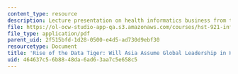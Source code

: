 ```yaml
---
content_type: resource
description: Lecture presentation on health informatics business from the global perspective.
file: https://ol-ocw-studio-app-qa.s3.amazonaws.com/courses/hst-921-information-technology-in-the-health-care-system-of-the-future-spring-2009/464637c56b8848da6ad63aa7c5e658c5_MITHST_921S09_lec14_strier.pdf
file_type: application/pdf
parent_uid: 2f515bfd-1d28-0500-e4d5-ad730d9ebf30
resourcetype: Document
title: 'Rise of the Data Tiger: Will Asia Assume Global Leadership in Health Informatics?'
uid: 464637c5-6b88-48da-6ad6-3aa7c5e658c5
---
```

